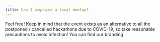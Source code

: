 ```yaml
---
title: Can I organise a local meetup?
---
```

Feel free! Keep in mind that the event exists as an alternative to all the postponed / cancelled hackathons due to COVID-19, so take reasonable precautions to avoid infection! 
You can find our branding <HERE>
